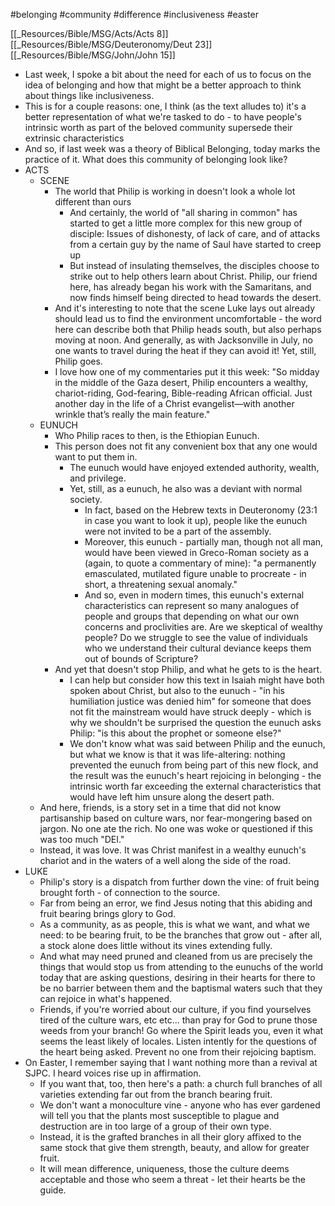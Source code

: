 #belonging #community #difference #inclusiveness #easter 

[[_Resources/Bible/MSG/Acts/Acts 8]]
[[_Resources/Bible/MSG/Deuteronomy/Deut 23]]
[[_Resources/Bible/MSG/John/John 15]]


- Last week, I spoke a bit about the need for each of us to focus on the idea of belonging and how that might be a better approach to think about things like inclusiveness.
- This is for a couple reasons: one, I think (as the text alludes to) it's a better representation of what we're tasked to do - to have people's intrinsic worth as part of the beloved community supersede their extrinsic characteristics
- And so, if last week was a theory of Biblical Belonging, today marks the practice of it.  What does this community of belonging look like?
- ACTS
	- SCENE
		- The world that Philip is working in doesn't look a whole lot different than ours
			- And certainly, the world of "all sharing in common" has started to get a little more complex for this new group of disciple: Issues of dishonesty, of lack of care, and of attacks from a certain guy by the name of Saul have started to creep up
			- But instead of insulating themselves, the disciples choose to strike out to help others learn about Christ.  Philip, our friend here, has already began his work with the Samaritans, and now finds himself being directed to head towards the desert.
		- And it's interesting to note that the scene Luke lays out already should lead us to find the environment uncomfortable - the word here can describe both that Philip heads south, but also perhaps moving at noon.  And generally, as with Jacksonville in July, no one wants to travel during the heat if they can avoid it!  Yet, still, Philip goes.
		- I love how one of my commentaries put it this week: "So midday in the middle of the Gaza desert, Philip encounters a wealthy, chariot-riding, God-fearing, Bible-reading African official. Just another day in the life of a Christ evangelist—with another wrinkle that’s really the main feature."
	- EUNUCH
		- Who Philip races to then, is the Ethiopian Eunuch.
		- This person does not fit any convenient box that any one would want to put them in.
			- The eunuch would have enjoyed extended authority, wealth, and privilege.  
			- Yet, still, as a eunuch, he also was a deviant with normal society.
				- In fact, based on the Hebrew texts in Deuteronomy (23:1 in case you want to look it up), people like the eunuch were not invited to be a part of the assembly.
				- Moreover, this eunuch - partially man, though not all man, would have been viewed in Greco-Roman society as a (again, to quote a commentary of mine): "a permanently emasculated, mutilated figure unable to procreate - in short, a threatening sexual anomaly."
				- And so, even in modern times, this eunuch's external characteristics can represent so many analogues of people and groups that depending on what our own concerns and proclivities are.  Are we skeptical of wealthy people?  Do we struggle to see the value of individuals who we understand their cultural deviance keeps them out of bounds of Scripture?  
		- And yet that doesn't stop Philip, and what he gets to is the heart.
			- I can help but consider how this text in Isaiah might have both spoken about Christ, but also to the eunuch - "in his humiliation justice was denied him" for someone that does not fit the mainstream would have struck deeply - which is why we shouldn't be surprised the question the eunuch asks Philip: "is this about the prophet or someone else?"
			- We don't know what was said between Philip and the eunuch, but what we know is that it was life-altering: nothing prevented the eunuch from being part of this new flock, and the result was the eunuch's heart rejoicing in belonging - the intrinsic worth far exceeding the external characteristics that would have left him unsure along the desert path.
	- And here, friends, is a story set in a time that did not know partisanship based on culture wars, nor fear-mongering based on jargon.  No one ate the rich.  No one was woke or questioned if this was too much "DEI."
	- Instead, it was love.  It was Christ manifest in a wealthy eunuch's chariot and in the waters of a well along the side of the road.
- LUKE
	- Philip's story is a dispatch from further down the vine: of fruit being brought forth - of connection to the source.
	- Far from being an error, we find Jesus noting that this abiding and fruit bearing brings glory to God.  
	- As a community, as as people, this is what we want, and what we need: to be bearing fruit, to be the branches that grow out - after all, a stock alone does little without its vines extending fully.
	- And what may need pruned and cleaned from us are precisely the things that would stop us from attending to the eunuchs of the world today that are asking questions, desiring in their hearts for there to be no barrier between them and the baptismal waters such that they can rejoice in what's happened.
	- Friends, if you're worried about our culture, if you find yourselves tired of the culture wars, etc etc... than pray for God to prune those weeds from your branch!  Go where the Spirit leads you, even it what seems the least likely of locales.  Listen intently for the questions of the heart being asked.  Prevent no one from their rejoicing baptism.  
- On Easter, I remember saying that I want nothing more than a revival at SJPC.  I heard voices rise up in affirmation.  
	- If you want that, too, then here's a path: a church full branches of all varieties extending far out from the branch bearing fruit.  
	- We don't want a monoculture vine - anyone who has ever gardened will tell you that the plants most susceptible to plague and destruction are in too large of a group of their own type.  
	- Instead, it is the grafted branches in all their glory affixed to the same stock that give them strength, beauty, and allow for greater fruit.
	- It will mean difference, uniqueness, those the culture deems acceptable and those who seem a threat - let their hearts be the guide.